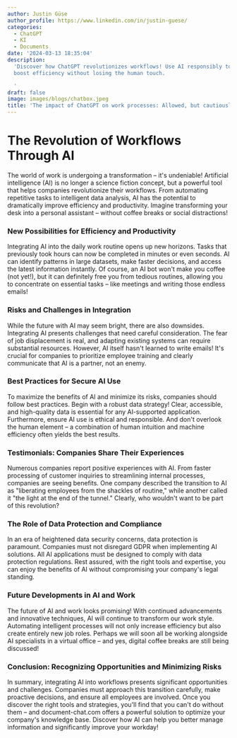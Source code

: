 ```yaml
---
author: Justin Güse
author_profile: https://www.linkedin.com/in/justin-guese/
categories:
  - ChatGPT
  - KI
  - Documents
date: '2024-03-13 18:35:04'
description:
  'Discover how ChatGPT revolutionizes workflows! Use AI responsibly to
  boost efficiency without losing the human touch.

  '
draft: false
image: images/blogs/chatbox.jpeg
title: 'The impact of ChatGPT on work processes: Allowed, but cautiously!'
---
```


# The Revolution of Workflows Through AI

The world of work is undergoing a transformation – it's undeniable! Artificial intelligence (AI) is no longer a science fiction concept, but a powerful tool that helps companies revolutionize their workflows. From automating repetitive tasks to intelligent data analysis, AI has the potential to dramatically improve efficiency and productivity. Imagine transforming your desk into a personal assistant – without coffee breaks or social distractions!

### New Possibilities for Efficiency and Productivity

Integrating AI into the daily work routine opens up new horizons. Tasks that previously took hours can now be completed in minutes or even seconds. AI can identify patterns in large datasets, make faster decisions, and access the latest information instantly. Of course, an AI bot won't make you coffee (not yet!), but it can definitely free you from tedious routines, allowing you to concentrate on essential tasks – like meetings and writing those endless emails!

### Risks and Challenges in Integration

While the future with AI may seem bright, there are also downsides. Integrating AI presents challenges that need careful consideration. The fear of job displacement is real, and adapting existing systems can require substantial resources. However, AI itself hasn't learned to write emails! It's crucial for companies to prioritize employee training and clearly communicate that AI is a partner, not an enemy.

### Best Practices for Secure AI Use

To maximize the benefits of AI and minimize its risks, companies should follow best practices. Begin with a robust data strategy! Clear, accessible, and high-quality data is essential for any AI-supported application. Furthermore, ensure AI use is ethical and responsible. And don't overlook the human element – a combination of human intuition and machine efficiency often yields the best results.

### Testimonials: Companies Share Their Experiences

Numerous companies report positive experiences with AI. From faster processing of customer inquiries to streamlining internal processes, companies are seeing benefits. One company described the transition to AI as "liberating employees from the shackles of routine," while another called it "the light at the end of the tunnel." Clearly, who wouldn't want to be part of this revolution?

### The Role of Data Protection and Compliance

In an era of heightened data security concerns, data protection is paramount. Companies must not disregard GDPR when implementing AI solutions. All AI applications must be designed to comply with data protection regulations. Rest assured, with the right tools and expertise, you can enjoy the benefits of AI without compromising your company's legal standing.

### Future Developments in AI and Work

The future of AI and work looks promising! With continued advancements and innovative techniques, AI will continue to transform our work style. Automating intelligent processes will not only increase efficiency but also create entirely new job roles. Perhaps we will soon all be working alongside AI specialists in a virtual office – and yes, digital coffee breaks are still being discussed!

### Conclusion: Recognizing Opportunities and Minimizing Risks

In summary, integrating AI into workflows presents significant opportunities and challenges. Companies must approach this transition carefully, make proactive decisions, and ensure all employees are involved. Once you discover the right tools and strategies, you'll find that you can't do without them – and document-chat.com offers a powerful solution to optimize your company's knowledge base. Discover how AI can help you better manage information and significantly improve your workday!
